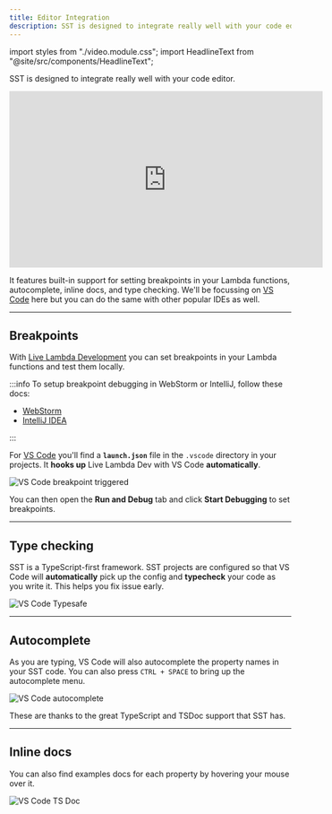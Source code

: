 ```yaml
---
title: Editor Integration
description: SST is designed to integrate really well with your code editor.
---
```


import styles from "./video.module.css";
import HeadlineText from "@site/src/components/HeadlineText";

<HeadlineText>

SST is designed to integrate really well with your code editor.

</HeadlineText>

<div class={styles.videoWrapper}>
  <iframe width="560" height="315" src="https://www.youtube-nocookie.com/embed/pfMeaPyPydo" frameBorder="0" allow="accelerometer; autoplay; clipboard-write; encrypted-media; gyroscope; picture-in-picture" allowfullscreen></iframe>
</div>

It features built-in support for setting breakpoints in your Lambda functions, autocomplete, inline docs, and type checking. We'll be focussing on [VS Code](https://code.visualstudio.com) here but you can do the same with other popular IDEs as well.

---

## Breakpoints

With [Live Lambda Development](live-lambda-development.md) you can set breakpoints in your Lambda functions and test them locally.

:::info
To setup breakpoint debugging in WebStorm or IntelliJ, follow these docs:

- [WebStorm](live-lambda-development.md#debugging-with-webstorm)
- [IntelliJ IDEA](live-lambda-development.md#debugging-with-intellij-idea)

:::

For [VS Code](https://code.visualstudio.com) you'll find a **`launch.json`** file in the `.vscode` directory in your projects. It **hooks up** Live Lambda Dev with VS Code **automatically**.

![VS Code breakpoint triggered](/img/breakpoint-debugging/breakpoint-triggered.png)

You can then open the **Run and Debug** tab and click **Start Debugging** to set breakpoints.

---

## Type checking

SST is a TypeScript-first framework. SST projects are configured so that VS Code will **automatically** pick up the config and **typecheck** your code as you write it. This helps you fix issue early.

![VS Code Typesafe](/img/editor-setup/vs-code-typesafe.png)

---

## Autocomplete

As you are typing, VS Code will also autocomplete the property names in your SST code. You can also press `CTRL + SPACE` to bring up the autocomplete menu.

![VS Code autocomplete](/img/editor-setup/vs-code-autocomplete.png)

These are thanks to the great TypeScript and TSDoc support that SST has.

---

## Inline docs

You can also find examples docs for each property by hovering your mouse over it.

![VS Code TS Doc](/img/editor-setup/vs-code-tsdoc.png)
